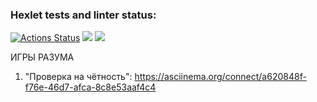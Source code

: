 ### Hexlet tests and linter status:
[![Actions Status](https://github.com/smolyAS/java-project-61/workflows/hexlet-check/badge.svg)](https://github.com/smolyAS/java-project-61/actions)
<a href="https://codeclimate.com/github/codeclimate/codeclimate/maintainability"><img src="https://api.codeclimate.com/v1/badges/a99a88d28ad37a79dbf6/maintainability" /></a>
<a href="https://codeclimate.com/github/codeclimate/codeclimate/test_coverage"><img src="https://api.codeclimate.com/v1/badges/a99a88d28ad37a79dbf6/test_coverage" /></a>

ИГРЫ РАЗУМА  
1. "Проверка на чётность":
   https://asciinema.org/connect/a620848f-f76e-46d7-afca-8c8e53aaf4c4

